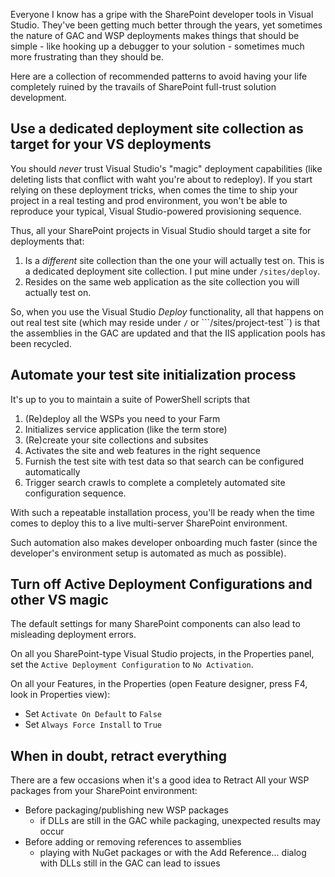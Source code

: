 Everyone I know has a gripe with the SharePoint developer tools in Visual Studio. They've been getting much better through the years, yet sometimes the nature of GAC and WSP deployments makes things that should be simple - like hooking up a debugger to your solution - sometimes much more frustrating than they should be.

Here are a collection of recommended patterns to avoid having your life completely ruined by the travails of SharePoint full-trust solution development.

## Use a dedicated deployment site collection as target for your VS deployments

You should *never* trust Visual Studio's "magic" deployment capabilities (like deleting lists that conflict with waht you're about to redeploy). If you start relying on these deployment tricks, when comes the time to ship your project in a real testing and prod environment, you won't be able to reproduce your typical, Visual Studio-powered provisioning sequence.

Thus, all your SharePoint projects in Visual Studio should target a site for deployments that:

1. Is a *different* site collection than the one your will actually test on. This is a dedicated deployment site collection. I put mine under ```/sites/deploy```.
2. Resides on the same web application as the site collection you will actually test on.

So, when you use the Visual Studio *Deploy* functionality, all that happens on out real test site (which may reside under ```/``` or ```/sites/project-test``) is that the assemblies in the GAC are updated and that the IIS application pools has been recycled.

## Automate your test site initialization process

It's up to you to maintain a suite of PowerShell scripts that 

1. (Re)deploy all the WSPs you need to your Farm
2. Initializes service application (like the term store)
3. (Re)create your site collections and subsites
4. Activates the site and web features in the right sequence
5. Furnish the test site with test data so that search can be configured automatically
6. Trigger search crawls to complete a completely automated site configuration sequence.

With such a repeatable installation process, you'll be ready when the time comes to deploy this to a live multi-server SharePoint environment.

Such automation also makes developer onboarding much faster (since the developer's environment setup is automated as much as possible).

## Turn off Active Deployment Configurations and other VS magic

The default settings for many SharePoint components can also lead to misleading deployment errors.

On all you SharePoint-type Visual Studio projects, in the Properties panel, set the ```Active Deployment Configuration``` to ```No Activation```.

On all your Features, in the Properties (open Feature designer, press F4, look in Properties view):

* Set ```Activate On Default``` to ```False```
* Set ```Always Force Install``` to ```True```

## When in doubt, retract everything

There are a few occasions when it's a good idea to Retract All your WSP packages from your SharePoint environment:

* Before packaging/publishing new WSP packages
    * if DLLs are still in the GAC while packaging, unexpected results may occur
* Before adding or removing references to assemblies
    * playing with NuGet packages or with the Add Reference... dialog with DLLs still in the GAC can lead to issues

